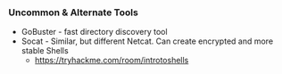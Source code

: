 ### Uncommon & Alternate Tools

* GoBuster - fast directory discovery tool
* Socat - Similar, but different Netcat. Can create encrypted and more stable Shells
   *  https://tryhackme.com/room/introtoshells 
